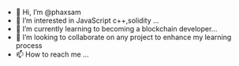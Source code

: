 - 👋 Hi, I’m @phaxsam
- 👀 I’m interested in JavaScript c++,solidity ...
- 🌱 I’m currently learning to becoming a blockchain  developer...
- 💞️ I’m looking to collaborate on any project to enhance my learning process 
- 📫 How to reach me ...

<!---
phaxsam/phaxsam is a ✨ special ✨ repository because its `README.md` (this file) appears on your GitHub profile.
You can click the Preview link to take a look at your changes.
--->
